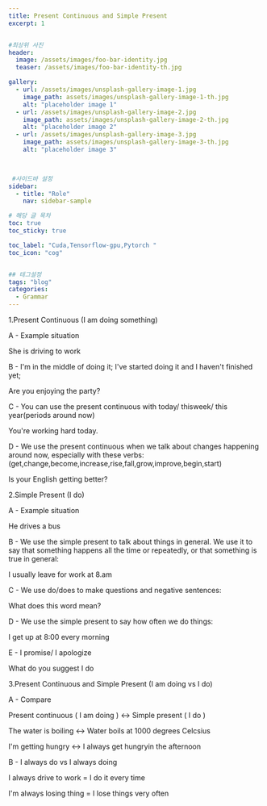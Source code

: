 ```yaml
---
title: Present Continuous and Simple Present
excerpt: 1


#최상위 사진
header:
  image: /assets/images/foo-bar-identity.jpg
  teaser: /assets/images/foo-bar-identity-th.jpg

gallery:
  - url: /assets/images/unsplash-gallery-image-1.jpg
    image_path: assets/images/unsplash-gallery-image-1-th.jpg
    alt: "placeholder image 1"
  - url: /assets/images/unsplash-gallery-image-2.jpg
    image_path: assets/images/unsplash-gallery-image-2-th.jpg
    alt: "placeholder image 2"
  - url: /assets/images/unsplash-gallery-image-3.jpg
    image_path: assets/images/unsplash-gallery-image-3-th.jpg
    alt: "placeholder image 3"
    


 #사이드바 설정 
sidebar:
  - title: "Role"
    nav: sidebar-sample

# 해당 글 목차
toc: true
toc_sticky: true

toc_label: "Cuda,Tensorflow-gpu,Pytorch "
toc_icon: "cog"


## 테그설정
tags: "blog"
categories:
  - Grammar
---
```




1.Present Continuous  (I am doing something)

A - Example situation

She is driving to work



B - I'm in the middle of doing it; I've started doing it and I haven't finished yet;

Are you enjoying the party?



C - You can use the present continuous with today/ thisweek/ this year(periods around now) 

You're working hard today.



D - We use the present continuous when we talk about changes happening around now, especially with these verbs: (get,change,become,increase,rise,fall,grow,improve,begin,start) 

Is your English getting better?





2.Simple Present (I do)

A - Example situation

He drives a bus



B - We use the simple present to talk about things in general. We use it to say that something happens all the time or repeatedly, or that something is true in general:

I usually leave for work at 8.am



C - We use do/does to make questions and negative sentences:

What does this word mean?



D - We use the simple present to say how often we do things:

I get up at 8:00 every morning



E - I promise/ I apologize

What do you suggest I do





3.Present Continuous and Simple Present (I am doing vs I do)



A - Compare

Present continuous ( I am doing ) <-> Simple present ( I do )

The water is boiling <-> Water boils at 1000 degrees Celcsius

I'm getting hungry <-> I always get hungryin the afternoon



B - I always do vs I always doing

I always drive to work = I do it every time

I'm always losing thing  = I lose things very often



